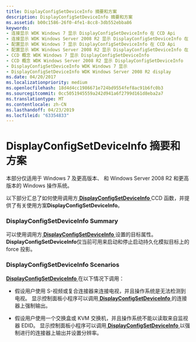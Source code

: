 ```yaml
---
title: DisplayConfigSetDeviceInfo 摘要和方案
description: DisplayConfigSetDeviceInfo 摘要和方案
ms.assetid: b00c1586-26f0-4fe1-8cc8-3db552ebba86
keywords:
- 连接显示 WDK Windows 7 显示 DisplayConfigSetDeviceInfo 在 CCD Api
- 连接显示 WDK Windows Server 2008 R2 显示 DisplayConfigSetDeviceInfo 在 CCD Api
- 配置显示 WDK Windows 7 显示 DisplayConfigSetDeviceInfo 在 CCD Api
- 配置显示 WDK Windows Server 2008 R2 显示 DisplayConfigSetDeviceInfo 在 CCD Api
- CCD 概念 WDK Windows 7 显示 DisplayConfigSetDeviceInfo
- CCD 概念 WDK Windows Server 2008 R2 显示 DisplayConfigSetDeviceInfo
- DisplayConfigSetDeviceInfo WDK Windows 7 显示
- DisplayConfigSetDeviceInfo WDK Windows Server 2008 R2 display
ms.date: 04/20/2017
ms.localizationpriority: medium
ms.openlocfilehash: 18d4d4cc1986671e724bd9554fef8ac91b6fc0b3
ms.sourcegitcommit: 0cc5051945559a242d941a6f2799d161d8eba2a7
ms.translationtype: MT
ms.contentlocale: zh-CN
ms.lasthandoff: 04/23/2019
ms.locfileid: "63354833"
---
```

# <a name="displayconfigsetdeviceinfo-summary-and-scenarios"></a>DisplayConfigSetDeviceInfo 摘要和方案


本部分仅适用于 Windows 7 及更高版本、 和 Windows Server 2008 R2 和更高版本的 Windows 操作系统。

以下部分汇总了如何使用调用方[ **DisplayConfigSetDeviceInfo** ](https://msdn.microsoft.com/library/windows/hardware/ff553909) CCD 函数，并提供了有关使用方案**DisplayConfigSetDeviceInfo**。

### <a name="span-iddisplayconfigsetdeviceinfosummaryspanspan-iddisplayconfigsetdeviceinfosummaryspandisplayconfigsetdeviceinfo-summary"></a><span id="displayconfigsetdeviceinfo_summary"></span><span id="DISPLAYCONFIGSETDEVICEINFO_SUMMARY"></span>DisplayConfigSetDeviceInfo Summary

可以使用调用方[ **DisplayConfigSetDeviceInfo** ](https://msdn.microsoft.com/library/windows/hardware/ff553909)设置的目标属性。 **DisplayConfigSetDeviceInfo**仅当前可用来启动和停止启动持久化模拟目标上的 force 投影。

### <a name="span-iddisplayconfigsetdeviceinfoscenariosspanspan-iddisplayconfigsetdeviceinfoscenariosspandisplayconfigsetdeviceinfo-scenarios"></a><span id="displayconfigsetdeviceinfo_scenarios"></span><span id="DISPLAYCONFIGSETDEVICEINFO_SCENARIOS"></span>DisplayConfigSetDeviceInfo Scenarios

[**DisplayConfigSetDeviceInfo** ](https://msdn.microsoft.com/library/windows/hardware/ff553909)在以下情况下调用：

-   假设用户使用 S-视频或复合连接器来连接电视，并且操作系统是无法检测到电视。 显示控制面板小程序可以调用[ **DisplayConfigSetDeviceInfo** ](https://msdn.microsoft.com/library/windows/hardware/ff553909)的连接器上强制输出。

-   假设用户使用一个交换盒或 KVM 交换机，并且操作系统不能以读取来自监视器 EDID。 显示控制面板小程序可以调用[ **DisplayConfigSetDeviceInfo** ](https://msdn.microsoft.com/library/windows/hardware/ff553909)以强制进行的连接器上输出并设置分辨率。

 

 





